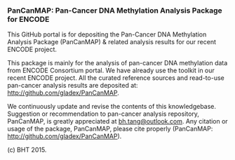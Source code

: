 ### PanCanMAP: Pan-Cancer DNA Methylation Analysis Package for ENCODE

This GitHub portal is for depositing the Pan-Cancer DNA Methylation Analysis Package (PanCanMAP) & related analysis results for our recent ENCODE project.

This package is mainly for the analysis of pan-cancer DNA methylation data from ENCODE Consortium portal. We have already use the toolkit in our recent ENCODE project. All the curated reference sources and read-to-use pan-cancer analysis results are deposited at: http://github.com/gladex/PanCanMAP.

We continuously update and revise the contents of this knowledgebase. Suggestion or recommendation to pan-cancer analysis repository, PanCanMAP, is greatly appreciated at bh.tang@outlook.com. Any citation or usage of the package, PanCanMAP, please cite properly (PanCanMAP: http://github.com/gladex/PanCanMAP).

(c) BHT 2015.
